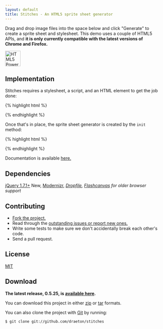 ```yaml
---
layout: default
title: Stitches - An HTML5 sprite sheet generator
---
```


<link rel="stylesheet" href="http://draeton.github.com/stitches/stitches/build/css/stitches-0.5.25-min.css">

<section id="main" role="main">

Drag and drop image files into the space below and click "Generate" to create a 
sprite sheet and stylesheet. This demo uses a couple of HTML5 APIs, and **it is only 
currently compatible with the latest versions of Chrome and Firefox.**

<a href="http://www.w3.org/html/logo/"><img src="http://www.w3.org/html/logo/badge/html5-badge-h-css3-graphics-semantics-storage.png" height="50" alt="HTML5 Powered with CSS3 / Styling, Graphics, 3D &amp; Effects, Semantics, and Offline &amp; Storage" title="HTML5 Powered with CSS3 / Styling, Graphics, 3D &amp; Effects, Semantics, and Offline &amp; Storage"></a>

<div id="stitches"></div>
    

## Implementation

Stitches requires a stylesheet, a script, and an HTML element to get the job done:

{% highlight html %}
<link rel="stylesheet" href="css/stitches-0.5.25-min.css">

<script src="js/jquery-1.7.1.min.js"></script>
<script src="js/modernizr-2.0.6.min.js"></script>

<script src="js/stitches-0.5.25-min.js"></script>
{% endhighlight %}

Once that's in place, the sprite sheet generator is created by the `init` method:

{% highlight html %}
<div id="stitches"></div>

<script>
jQuery(document).ready(function ($) {

    var $stitches = $("#stitches");
    Stitches.init($stitches, {jsdir: "js"});

});
</script>
{% endhighlight %}

Documentation is available [here.](http://draeton.github.com/stitches/stitches/docs/stitches.html)
    

## Dependencies

[jQuery 1.7.1+](http://jquery.com/) <span class="label success">New</span>, [Modernizr](http://www.modernizr.com/), 
*[Dropfile](https://github.com/MrSwitch/dropfile), [Flashcanvas](http://flashcanvas.net/) 
for older browser support*


## Contributing

* [Fork the project.](https://github.com/draeton/stitches)
* Read through the [outstanding issues or report new ones.](https://github.com/draeton/stitches/issues)
* Write some tests to make sure we don't accidentally break each other's code.
* Send a pull request.


## License

[MIT](https://raw.github.com/draeton/stitches/master/LICENSE)


## Download

**The latest release, 0.5.25, is [available here](http://draeton.github.com/stitches/stitches/dist/stitches-0.5.25.zip).**

You can download this project in either [zip](https://github.com/draeton/stitches/zipball/master) 
or [tar](https://github.com/draeton/stitches/tarball/master) formats.

You can also clone the project with [Git](http://git-scm.com) by running:

    $ git clone git://github.com/draeton/stitches

</section>

<script>
Modernizr.load({
    load: "/stitches/stitches/build/js/stitches-0.5.25-min.js",
    complete: function () {
        $(function () {
    
            var $stitches = $("#stitches");
            Stitches.init($stitches, {jsdir: "stitches/build/js"});

        });
    }
});
</script>